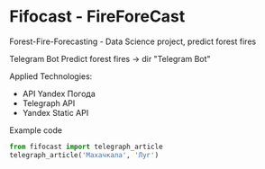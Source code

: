 # Fifocast - FireForeCast
Forest-Fire-Forecasting - Data Science project, predict forest fires


Telegram Bot Predict forest fires -> dir "Telegram Bot"

Applied Technologies:

   - API Yandex Погода
   - Telegraph API
   - Yandex Static API

Example code
```python
from fifocast import telegraph_article
telegraph_article('Махачкала', 'Луг')
```
